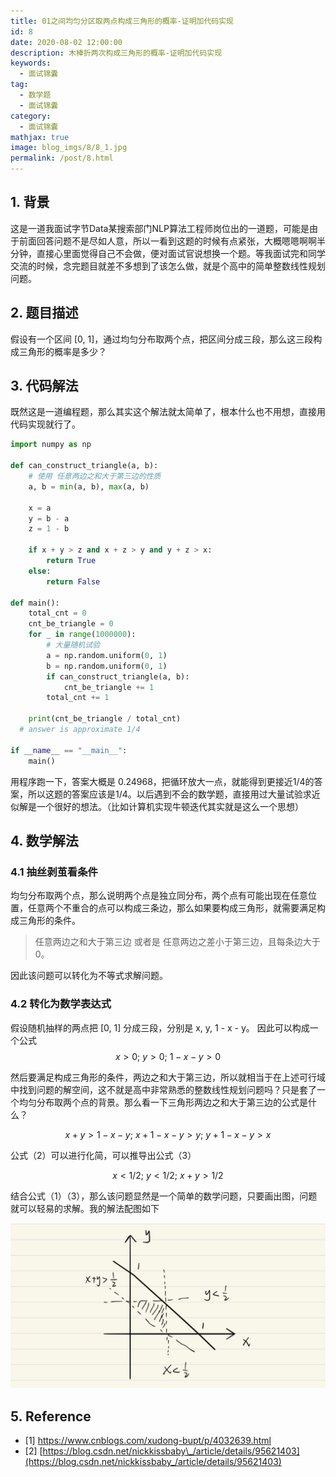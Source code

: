 ```yaml
---
title: 01之间均匀分区取两点构成三角形的概率-证明加代码实现
id: 8
date: 2020-08-02 12:00:00
description: 木棒折两次构成三角形的概率-证明加代码实现
keywords:
  - 面试锦囊
tag:
  - 数学题
  - 面试锦囊
category:
  - 面试锦囊
mathjax: true
image: blog_imgs/8/8_1.jpg
permalink: /post/8.html
---
```


## 1. 背景

这是一道我面试字节Data某搜索部门NLP算法工程师岗位出的一道题，可能是由于前面回答问题不是尽如人意，所以一看到这题的时候有点紧张，大概嗯嗯啊啊半分钟，直接心里面觉得自己不会做，便对面试官说想换一个题。等我面试完和同学交流的时候，念完题目就差不多想到了该怎么做，就是个高中的简单整数线性规划问题。

## 2. 题目描述

假设有一个区间 \[0, 1]，通过均匀分布取两个点，把区间分成三段，那么这三段构成三角形的概率是多少？

## 3. 代码解法

既然这是一道编程题，那么其实这个解法就太简单了，根本什么也不用想，直接用代码实现就行了。

```python
import numpy as np

def can_construct_triangle(a, b):
    # 使用 任意两边之和大于第三边的性质
    a, b = min(a, b), max(a, b)

    x = a
    y = b - a
    z = 1 - b

    if x + y > z and x + z > y and y + z > x:
        return True
    else:
        return False

def main():
    total_cnt = 0
    cnt_be_triangle = 0
    for _ in range(1000000):
        # 大量随机试验
        a = np.random.uniform(0, 1)
        b = np.random.uniform(0, 1)
        if can_construct_triangle(a, b):
            cnt_be_triangle += 1
        total_cnt += 1

    print(cnt_be_triangle / total_cnt)
  # answer is approximate 1/4

if __name__ == "__main__":
    main()


```

用程序跑一下，答案大概是 0.24968，把循环放大一点，就能得到更接近1/4的答案，所以这题的答案应该是1/4。以后遇到不会的数学题，直接用过大量试验求近似解是一个很好的想法。（比如计算机实现牛顿迭代其实就是这么一个思想）

## 4. 数学解法

### 4.1 抽丝剥茧看条件

均匀分布取两个点，那么说明两个点是独立同分布，两个点有可能出现在任意位置，任意两个不重合的点可以构成三条边，那么如果要构成三角形，就需要满足构成三角形的条件。

> 任意两边之和大于第三边 或者是 任意两边之差小于第三边，且每条边大于0。

因此该问题可以转化为不等式求解问题。

### 4.2 转化为数学表达式

假设随机抽样的两点把 \[0, 1] 分成三段，分别是 x, y, 1 - x - y。
因此可以构成一个公式
$$x > 0;\  y > 0;\  1 - x -y > 0\tag{1}$$

然后要满足构成三角形的条件，两边之和大于第三边，所以就相当于在上述可行域中找到问题的解空间，这不就是高中非常熟悉的整数线性规划问题吗？只是套了一个均匀分布取两个点的背景。那么看一下三角形两边之和大于第三边的公式是什么？

$$x + y > 1 - x - y;\  x + 1 - x - y > y;\  y + 1 - x - y > x\tag{2}$$

公式（2）可以进行化简，可以推导出公式（3）

$$x < 1/2;\  y < 1/2;\  x + y > 1/2\tag{3}$$

结合公式（1）（3），那么该问题显然是一个简单的数学问题，只要画出图，问题就可以轻易的求解。我的解法配图如下

![image.png](/blog_imgs/8/8_1.jpg)

## 5. Reference

- \[1] <https://www.cnblogs.com/xudong-bupt/p/4032639.html>
- \[2] [https://blog.csdn.net/nickkissbaby\_/article/details/95621403](https://blog.csdn.net/nickkissbaby_/article/details/95621403)
